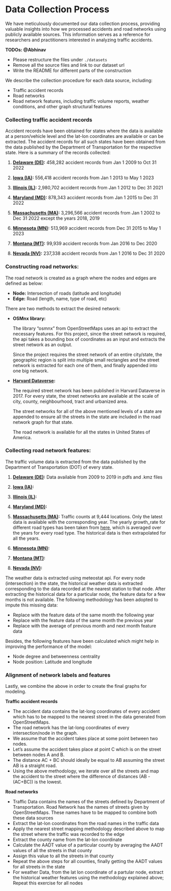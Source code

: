# Data Collection Process

We have meticulously documented our data collection process, providing valuable insights into how we processed accidents and road networks using publicly available sources. This information serves as a reference for researchers and practitioners interested in analyzing traffic accidents.

**TODOs: @Abhinav**

- Please restructure the files under `./datasets`
- Remove all the source files and link to our dataset url
- Write the README for different parts of the construction

We describe the collection procedure for each data source, including:
- Traffic accident records
- Road networks
- Road network features, including traffic volume reports, weather conditions, and other graph structural features


### Collecting traffic accident records

Accident records have been obtained for states where the data is available at a person/vehicle level and the lat-lon coordinates are available or can be extracted. The accident records for all such states have been obtained from the data published by the Department of Transportation for the respective state. Here is a summary of the records collected:

1. **[Delaware (DE)](https://data.delaware.gov/Transportation/Public-Crash-Data-Map/3rrv-8pfj):** 458,282 accident records from Jan 1 2009 to Oct 31 2022

2. **[Iowa (IA)](https://icat.iowadot.gov/#):** 556,418 accident records from Jan 1 2013 to May 1 2023

3. **[Illinois (IL)](https://gis-idot.opendata.arcgis.com/search?collection=Dataset&q=Crashes):** 2,980,702 accident records from Jan 1 2012 to Dec 31 2021

4. **[Maryland (MD)](https://opendata.maryland.gov/Public-Safety/Maryland-Statewide-Vehicle-Crashes/65du-s3qu):** 878,343 accident records from Jan 1 2015 to Dec 31 2022

5. **[Massachusetts (MA)]():** 3,296,566 accident records from Jan 1 2002 to Dec 31 2022 except the years 2018, 2019

6. **[Minnesota (MN)](https://mncrash.state.mn.us/Pages/AdHocSearch.aspx):** 513,969 accident records from Dec 31 2015 to May 1 2023

7. **[Montana (MT)](https://www.mdt.mt.gov/publications/datastats/crashdata.aspx):** 99,939 accident records from Jan 2016 to Dec 2020

8. **[Nevada (NV)](https://ndot.maps.arcgis.com/apps/webappviewer/index.html?id=00d23dc547eb4382bef9beabe07eaefd):** 237,338 accident records from Jan 1 2016 to Dec 31 2020


### Constructing road networks:

The road network is created as a graph where the nodes and edges are defined as below:

- **Node:**
Intersection of roads (latitude and longitude)
- **Edge:**
Road (length, name, type of road, etc)

There are two methods to extract the desired network:

- **OSMnx library:**
  
  The library “osmnx” from OpenStreetMaps uses an api to extract the necessary features. For this project, since the street network is required, the api takes a bounding box of coordinates as an input and extracts the street network as an output.
  
  Since the project requires the street network of an entire city/state, the geographic region is split into multiple small rectangles and the street network is extracted for each one of them, and finally appended into one big network.

- **[Harvard Dataverse](https://doi.org/10.7910/DVN/CUWWYJ):**
  
  The required street network has been published in Harvard Dataverse in 2017. For every state, the street networks are available at the scale of city, county, neighbourhood, tract and urbanized area.

  The street networks for all of the above mentioned levels of a state are appended to ensure all the streets in the state are included in the road network graph for that state. 

  The road network is available for all the states in United States of America.


### Collecting road network features:

The traffic volume data is extracted from the data published by the Department of Transportation (DOT) of every state.

1. **[Delaware (DE)](https://deldot.gov/search/):** Data available from 2009 to 2019 in pdfs and .kmz files

2. **[Iowa (IA)]():** 

3. **[Illinois (IL)]():** 

4. **[Maryland (MD)]():** 

5. **[Massachusetts (MA)](https://mhd.public.ms2soft.com/tcds/tsearch.asp?loc=Mhd&mod=):** Traffic counts at 9,444 locations. Only the latest data is available with the corresponding year. The yearly growth_rate for different road types has been taken from [here](https://www.mass.gov/lists/massdot-historical-traffic-volume-data), which is averaged over the years for every road type. The historical data is then extrapolated for all the years.

6. **[Minnesota (MN)]():** 

7. **[Montana (MT)]():** 

8. **[Nevada (NV)]():** 

The weather data is extracted using meteostat api. For every node (intersection) in the state, the historical weather data is extracted corresponding to the data recorded at the nearest station to that node. After extracting the historical data for a particular node, the feature data for a few months is not available. The following methodology has been adopted to impute this missing data:

- Replace with the feature data of the same month the following year
- Replace with the feature data of the same month the previous year
- Replace with the average of previous month and next month feature data

Besides, the following features have been calculated which might help in improving the performance of the model:

- Node degree and betweenness centrality
- Node position: Latitude and longitude

### Alignment of network labels and features 

Lastly, we combine the above in order to create the final graphs for modeling. 

**Traffic accident records**
- The accident data contains the lat-long coordinates of every accident which has to be mapped to the nearest street in the data generated from OpenStreetMaps. 
- The road network has the lat-long coordinates of every intersection/node in the graph. 
- We assume that the accident takes place at some point between two nodes. 
- Let’s assume the accident takes place at point C which is on the street between nodes A and B. 
- The distance AC + BC should ideally be equal to AB assuming the street AB is a straight road. 
- Using the above methodology, we iterate over all the streets and map the accident to the street where the difference of distances (AB - (AC+BC)) is the lowest.

**Road networks**
- Traffic Data contains the names of the streets defined by Department of Transportation. Road Network has the names of streets given by OpenStreetMaps. These names have to be mapped to combine both these data sources
- Extract the lat-lon coordinates from the road names in the traffic data
- Apply the nearest street mapping methodology described above to map the street where the traffic was recorded to the edge 
- Extract the county name from the lat-lon coordinate
- Calculate the AADT value of a particular county by averaging the AADT values of all the streets in that county
- Assign this value to all the streets in that county
- Repeat the above steps for all counties, finally getting the AADT values for all streets in the state
- For weather Data, from the lat lon coordinate of a partular node, extract the historical weather features using the methodology explained above; Repeat this exercise for all nodes
